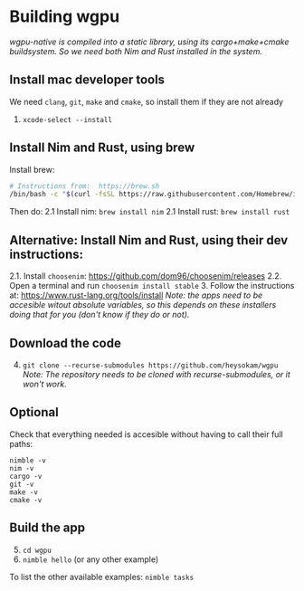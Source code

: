 # Building wgpu
_wgpu-native is compiled into a static library, using its cargo+make+cmake buildsystem._
_So we need both Nim and Rust installed in the system._

## Install mac developer tools
We need `clang`, `git`, `make` and `cmake`, so install them if they are not already
1. `xcode-select --install`

## Install Nim and Rust, using brew
Install brew:
```zsh
# Instructions from:  https://brew.sh
/bin/bash -c "$(curl -fsSL https://raw.githubusercontent.com/Homebrew/install/HEAD/install.sh)"
```
Then do:
2.1 Install nim: `brew install nim`
2.1 Install rust: `brew install rust`

## Alternative: Install Nim and Rust, using their dev instructions:
2.1. Install `choosenim`:  https://github.com/dom96/choosenim/releases
2.2. Open a terminal and run `choosenim install stable`
3. Follow the instructions at: https://www.rust-lang.org/tools/install
_Note: the apps need to be accesible witout absolute variables, so this depends on these installers doing that for you (don't know if they do or not)._

## Download the code
4. `git clone --recurse-submodules https://github.com/heysokam/wgpu`
_Note: The repository needs to be cloned with recurse-submodules, or it won't work._

## Optional
Check that everything needed is accesible without having to call their full paths:
```
nimble -v
nim -v
cargo -v
git -v
make -v
cmake -v
```

## Build the app
5. `cd wgpu`
6. `nimble hello`  (or any other example)

To list the other available examples:
`nimble tasks`

